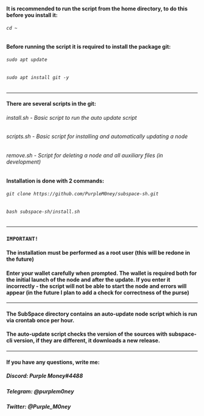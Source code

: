 #### It is recommended to run the script from the home directory, to do this before you install it:
###### `cd ~`
#### Before running the script it is required to install the package git:
###### `sudo apt update`
###### `sudo apt install git -y`
*****************************************************
#### There are several scripts in the git:
###### install.sh - Basic script to run the auto update script
###### scripts.sh - Basic script for installing and automatically updating a node
###### remove.sh - Script for deleting a node and all auxiliary files (in development)

#### Installation is done with 2 commands:
###### `git clone https://github.com/PurpleM0ney/subspace-sh.git`
###### `bash subspace-sh/install.sh`

******************************************************
### `IMPORTANT!`
#### The installation must be performed as a root user (this will be redone in the future)
#### Enter your wallet carefully when prompted. The wallet is required both for the initial launch of the node and after the update. If you enter it incorrectly - the script will not be able to start the node and errors will appear (in the future I plan to add a check for correctness of the purse)

******************************************************
#### The SubSpace directory contains an auto-update node script which is run via crontab once per hour.
#### The auto-update script checks the version of the sources with subspace-cli version, if they are different, it downloads a new release.
******************************************************
#### If you have any questions, write me:
##### Discord: Purple Money#4488
##### Telegram: @purplem0ney
##### Twitter: @Purple_M0ney
